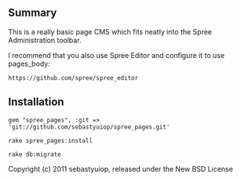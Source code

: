Summary
-------

This is a really basic page CMS which fits neatly into the Spree Administration toolbar.

I recommend that you also use Spree Editor and configure it to use pages_body:

    https://github.com/spree/spree_editor

Installation
------------
  
    gem "spree_pages", :git => 'git://github.com/sebastyuiop/spree_pages.git'

    rake spree_pages:install

    rake db:migrate

Copyright (c) 2011 sebastyuiop, released under the New BSD License